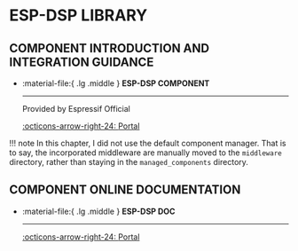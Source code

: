 # ESP-DSP LIBRARY

## COMPONENT INTRODUCTION AND INTEGRATION GUIDANCE

<div class="grid cards" markdown>

-   :material-file:{ .lg .middle } __ESP-DSP COMPONENT__

    ---

    Provided by Espressif Official


    [:octicons-arrow-right-24: <a href="https://components.espressif.com/components/espressif/esp-dsp" target="_blank"> Portal </a>](#)

</div>

!!! note
    In this chapter, I did not use the default component manager. That is to say, the incorporated middleware are manually moved to the `middleware` directory, rather than staying in the `managed_components` directory.

## COMPONENT ONLINE DOCUMENTATION

<div class="grid cards" markdown>

-   :material-file:{ .lg .middle } __ESP-DSP DOC__

    ---


    [:octicons-arrow-right-24: <a href="https://docs.espressif.com/projects/esp-dsp/en/latest/esp32/esp-dsp-library.html" target="_blank"> Portal </a>](#)

</div>

